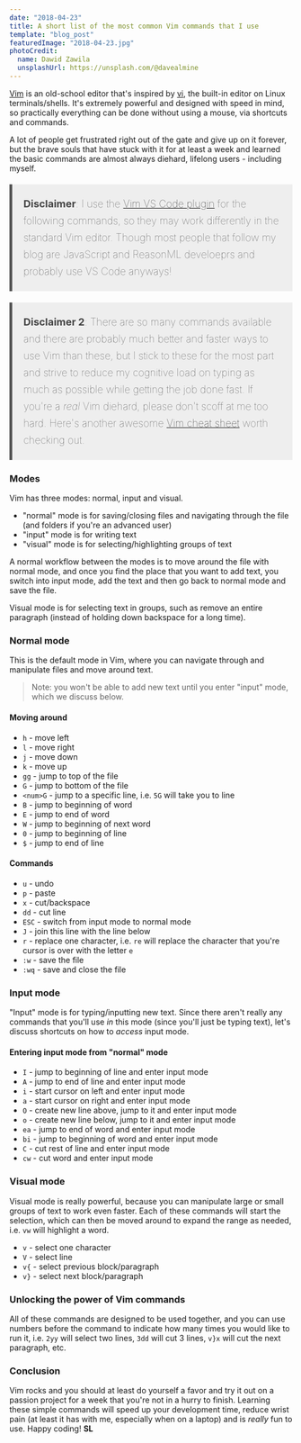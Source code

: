 ```yaml
---
date: "2018-04-23"
title: A short list of the most common Vim commands that I use
template: "blog_post"
featuredImage: "2018-04-23.jpg"
photoCredit: 
  name: Dawid Zawila
  unsplashUrl: https://unsplash.com/@davealmine
---
```


[Vim](https://www.vim.org/) is an old-school editor that's inspired by [vi](https://en.wikipedia.org/wiki/Vi), the built-in editor on Linux terminals/shells. It's extremely powerful and designed with speed in mind, so practically everything can be done without using a mouse, via shortcuts and commands. 

A lot of people get frustrated right out of the gate and give up on it forever, but the brave souls that have stuck with it for at least a week and learned the basic commands are almost always diehard, lifelong users - including myself. 

<div style="background-color: #eee; font-size: 18px; padding: 20px; margin: 20px 0; border-left: 5px solid #555; color: #444; line-height: 30px; font-weight: 100;"><strong>Disclaimer</strong>: I use the <a href="https://github.com/VSCodeVim/Vim" target="_blank" rel="noopenner noreferrer nofollow">Vim VS Code plugin</a> for the following commands, so they may work differently in the standard Vim editor. Though most people that follow my blog are JavaScript and ReasonML develoeprs and probably use VS Code anyways! </div>


<div style="background-color: #eee; font-size: 18px; padding: 20px; margin: 20px 0; border-left: 5px solid #555; color: #444; line-height: 30px; font-weight: 100;"><strong> Disclaimer 2</strong>: There are so many commands available and there are probably much better and faster ways to use Vim than these, but I stick to these for the most part and strive to reduce my cognitive load on typing as much as possible while getting the job done fast. If you're a <i>real</i> Vim diehard, please don't scoff at me too hard. Here's another awesome <a href="https://vim.rtorr.com/" target="_blank" rel="noopenner noreferrer nofollow">Vim cheat sheet</a> worth checking out.</div>

### Modes
Vim has three modes: normal, input and visual.

- "normal" mode is for saving/closing files and navigating through the file (and folders if you're an advanced user)
- "input" mode is for writing text
- "visual" mode is for selecting/highlighting groups of text

A normal workflow between the modes is to move around the file with normal mode, and once you find the place that you want to add text, you switch into input mode, add the text and then go back to normal mode and save the file.

Visual mode is for selecting text in groups, such as remove an entire paragraph (instead of holding down backspace for a long time).


<span id="commands"></span>

### Normal mode

This is the default mode in Vim, where you can navigate through and manipulate files and move around text.

> Note: you won't be able to add new text until you enter "input" mode, which we discuss below.

#### Moving around

- `h` - move left 
- `l` - move right
- `j` - move down
- `k` - move up
- `gg` - jump to top of the file
- `G` - jump to bottom of the file
- `<num>G` - jump to a specific line, i.e. `5G` will take you to line
- `B` - jump to beginning of word
- `E` - jump to end of word
- `W` - jump to beginning of next word
-  `0` - jump to beginning of line
-  `$` - jump to end of line

#### Commands
- `u` - undo
- `p` - paste
- `x` - cut/backspace
- `dd` - cut line
-  `ESC` - switch from input mode to normal mode
-  `J` - join this line with the line below
-  `r` - replace one character, i.e. `re` will replace the character that you're cursor is over with the letter `e`
- `:w` - save the file
- `:wq` - save and close the file

### Input mode
"Input" mode is for typing/inputting new text. Since there aren't really any commands that you'll use *in* this mode (since you'll just be typing text), let's discuss shortcuts on how to *access* input mode.

#### Entering input mode from "normal" mode

-  `I` - jump to beginning of line and enter input mode
-  `A` - jump to end of line and enter input mode
-  `i` - start cursor on left and enter input mode
-  `a` - start cursor on right and enter input mode
-  `O` - create new line above, jump to it and enter input mode
-  `o` - create new line below, jump to it and enter input mode
-  `ea` - jump to end of word and enter input mode
-  `bi` - jump to beginning of word and enter input mode
-  `C` - cut rest of line and enter input mode
-  `cw` - cut word and enter input mode

### Visual mode
Visual mode is really powerful, because you can manipulate large or small groups of text to work even faster. Each of these commands will start the selection, which can then be moved around to expand the range as needed, i.e. `vw` will highlight a word. 

- `v` - select one character
- `V` - select line
- `v{` - select previous block/paragraph
- `v}` - select next block/paragraph

### Unlocking the power of Vim commands
All of these commands are designed to be used together, and you can use numbers before the command to indicate how many times you would like to run it, i.e. `2yy` will select two lines, `3dd` will cut 3 lines, `v}x` will cut the next paragraph, etc.

### Conclusion
Vim rocks and you should at least do yourself a favor and try it out on a passion project for a week that you're not in a hurry to finish. Learning these simple commands will speed up your development time, reduce wrist pain (at least it has with me, especially when on a laptop) and is *really* fun to use. Happy coding! **SL**